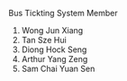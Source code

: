 Bus Tickting System 
Member 
1. Wong Jun Xiang
2. Tan Sze Hui
3. Diong Hock Seng
4. Arthur Yang Zeng
5. Sam Chai Yuan Sen
